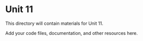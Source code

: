 # Unit 11

This directory will contain materials for Unit 11.

Add your code files, documentation, and other resources here.
